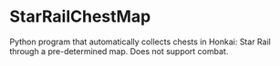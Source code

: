 # StarRailChestMap
Python program that automatically collects chests in Honkai: Star Rail through a pre-determined map. Does not support combat.
